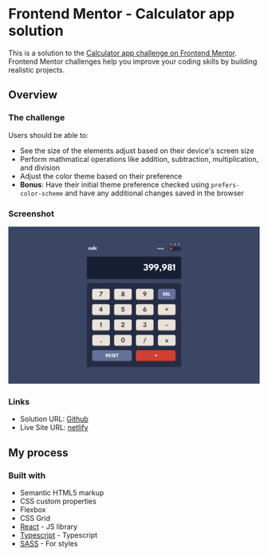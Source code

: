 # Frontend Mentor - Calculator app solution

This is a solution to the [Calculator app challenge on Frontend Mentor](https://www.frontendmentor.io/challenges/calculator-app-9lteq5N29). Frontend Mentor challenges help you improve your coding skills by building realistic projects.

## Overview

### The challenge

Users should be able to:

- See the size of the elements adjust based on their device's screen size
- Perform mathmatical operations like addition, subtraction, multiplication, and division
- Adjust the color theme based on their preference
- **Bonus**: Have their initial theme preference checked using `prefers-color-scheme` and have any additional changes saved in the browser

### Screenshot

![desktop design](./public/desktop-design-theme-1.jpg)

### Links

- Solution URL: [Github](https://github.com/Sana-Shabeel/calculator-app)
- Live Site URL: [netlify](https://ab-calculator-app.netlify.app/)

## My process

### Built with

- Semantic HTML5 markup
- CSS custom properties
- Flexbox
- CSS Grid
- [React](https://reactjs.org/) - JS library
- [Typescript](https://www.typescriptlang.org/) - Typescript
- [SASS](https://sass-lang.com/) - For styles
